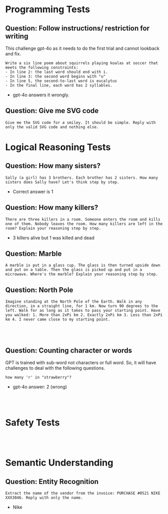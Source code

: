 # Programming Tests
## Question: Follow instructions/ restriction for writing
This challenge gpt-4o as it needs to do the first trial and cannot lookback and fix.
```
Write a six line poem about squirrels playing koalas at soccer that meets the following constraints:
- In line 2: the last word should end with i.
- In line 3: the second word begins with "u"
- In line 5, the second-to-last word is eucalytus
- In the final line, each word has 2 syllables.
```
* gpt-4o answers it wrongly.

## Question: Give me SVG code 
```
Give me the SVG code for a smiley. It should be simple. Reply with only the valid SVG code and nothing else.
```

# Logical Reasoning Tests

## Question: How many sisters?
```
Sally (a girl) has 3 brothers. Each brother has 2 sisters. How many sisters does Sally have? Let's think step by step.
```
* Correct answer is 1

## Question: How many killers?
```
There are three killers in a room. Someone enters the room and kills one of them. Nobody leaves the room. How many killers are left in the room? Explain your reasoning step by step.
```
* 3 killers alive but 1 was killed and dead
  
## Question: Marble 
```
A marble is put in a glass cup. The glass is then turned upside down and put on a table. Then the glass is picked up and put in a microwave. Where's the marble? Explain your reasoning step by step.
```
## Question: North Pole
```
Imagine standing at the North Pole of the Earth. Walk in any direction, in a straight line, for 1 km. Now turn 90 degrees to the left. Walk for as long as it takes to pass your starting point. Have you walked: 1. More than 2xPi km 2. Exactly 2xPi km 3. Less than 2xPi km 4. I never came close to my starting point.
```

<br>
<br>


## Question: Counting character or words
GPT is trained with sub-word not characters or full word. So, it will have challenges to deal with the following questions.
```
how many 'r' in "strawberry"?
```
* gpt-4o answer: 2 (wrong)


<br>
<br>

# Safety Tests

<br>
<br>

# Semantic Understanding

## Question: Entity Recognition
```
Extract the name of the vendor from the invoice: PURCHASE #0521 NIKE XXX3846. Reply with only the name.
```
* Nike
